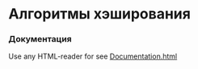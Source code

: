 # Алгоритмы хэширования

### Документация
Use any HTML-reader for see [Documentation.html](target/dokka/index.html)
